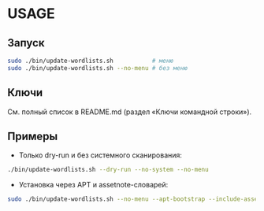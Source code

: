 # USAGE

## Запуск
```bash
sudo ./bin/update-wordlists.sh           # меню
sudo ./bin/update-wordlists.sh --no-menu # без меню
```

## Ключи
См. полный список в README.md (раздел «Ключи командной строки»).

## Примеры
- Только dry-run и без системного сканирования:
```bash
./bin/update-wordlists.sh --dry-run --no-system --no-menu
```

- Установка через APT и assetnote-словарей:
```bash
sudo ./bin/update-wordlists.sh --no-menu --apt-bootstrap --include-assetnote
```
